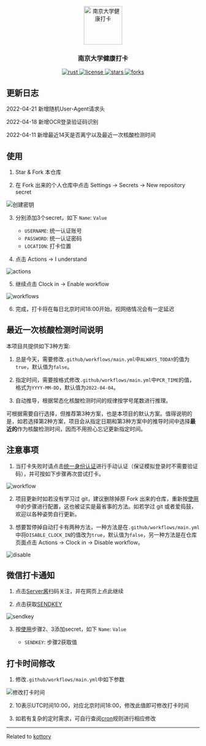 <p align = "center">
    <img width = "100px" src = "imgs/nju.svg" align = "center" alt = "南京大学健康打卡" />
    <h3 align= "center">南京大学健康打卡</h3>
</p>

<p align = "center">
    <a href = "https://www.rust-lang.org/">
        <img alt = "rust" src = "https://img.shields.io/badge/language-rust-brightgreen" />
    </a>
    <a href = "LICENSE">
        <img alt = "license" src = "https://img.shields.io/badge/license-MIT-blue.svg" />
    </a>
    <a href = "https://GitHub.com/Millione/nju-clock-in/network/">
        <img alt = "stars" src = "https://badgen.net/github/stars/Millione/nju-clock-in/" />
    </a>
    <a href = "https://GitHub.com/Millione/nju-clock-in/network/">
        <img alt = "forks" src = "https://badgen.net/github/forks/Millione/nju-clock-in/" />
    </a>
</p>


## 更新日志
2022-04-21 新增随机User-Agent请求头

2022-04-18 新增OCR登录验证码识别

2022-04-11 新增最近14天是否离宁以及最近一次核酸检测时间


## 使用
1. Star & Fork 本仓库

2. 在 Fork 出来的个人仓库中点击 Settings -> Secrets -> New repository secret

![创建密钥](imgs/setup.png)

3. 分别添加3个secret，如下 `Name`: `Value`

    * `USERNAME`: 统一认证账号
    * `PASSWORD`: 统一认证密码
    * `LOCATION`: 打卡位置

4. 点击 Actions -> I understand

![actions](imgs/actions.png)

5. 继续点击 Clock in -> Enable workflow

![workflows](imgs/workflows.png)

6. 完成，打卡将在每日北京时间18:00开始，视网络情况会有一定延迟


## 最近一次核酸检测时间说明
本项目共提供如下3种方案:

1. 总是今天，需要修改`.github/workflows/main.yml`中`ALWAYS_TODAY`的值为`true`，默认值为`false`。

2. 指定时间，需要按格式修改`.github/workflows/main.yml`中`PCR_TIME`的值，格式为`YYYY-MM-DD`，默认值为`2022-04-04`。

3. 自动推导，根据常态化核酸检测时间的规律按学号尾数进行推理。

可根据需要自行选择，但推荐第3种方案，也是本项目的默认方案。值得说明的是，如若选择第2种方案，项目会从指定日期和第3种方案中的推导时间中选择**最近的**作为核酸检测时间，因而不用担心忘记更新指定时间。


## 注意事项
1. 当打卡失败时请点击[统一身份认证](https://authserver.nju.edu.cn/authserver/login)进行手动认证（保证模拟登录时不需要验证码），并可按如下步骤再次尝试打卡。

![workflow](imgs/run.png)

2. 项目更新时如若没有学习过 git，建议删除掉原 Fork 出来的仓库，重新按[使用](#使用)中的步骤进行配置，这也被证实是最省事的方法。如若学过 git 或者爱捣鼓，欢迎以各种姿势自行更新。

3. 想要暂停掉自动打卡有两种方法，一种方法是在`.github/workflows/main.yml`中将`DISABLE_CLOCK_IN`的值改为`true`，默认值为`false`，另一种方法是在仓库页面点击 Actions -> Clock in -> Disable workflow。

![disable](imgs/disable.png)


## 微信打卡通知
1. 点击[Server酱](https://sct.ftqq.com/login)扫码关注，并在网页上点此继续

2. 点击获取[SENDKEY](https://sct.ftqq.com/sendkey)

![sendkey](imgs/sendkey.png)

3. 按[使用](#使用)步骤2、3添加secret，如下 `Name`: `Value`

   * `SENDKEY`: 步骤2获取值


## 打卡时间修改
1. 修改`.github/workflows/main.yml`中如下参数

![修改打卡时间](imgs/cron.png)

2. 10表示UTC时间10:00，对应北京时间18:00，修改此值即可修改打卡时间

3. 如若有复杂的定时需求，可自行查阅[cron](https://www.gairuo.com/p/cron-expression-sheet)规则进行相应修改


---
Related to [kottory](https://github.com/kottory/NJU-health-report)